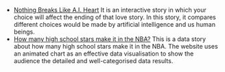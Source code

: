 - [Nothing Breaks Like A.I. Heart](https://pudding.cool/2021/03/love-and-ai/)
It is an interactive story in which your choice will affect the ending of that love story. In this story, it compares different choices would be made by artificial intelligence and us human beings.
- [How many high school stars make it in the NBA?](https://pudding.cool/2019/03/hype/)
This is a data story about how many high school stars make it in the NBA. The website uses an animated chart as an effective data visualisation to show the audience the detailed and well-categorised data results.
